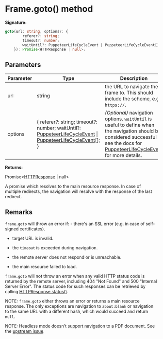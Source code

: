 # Frame.goto() method

**Signature:**

```typescript
goto(url: string, options?: {
        referer?: string;
        timeout?: number;
        waitUntil?: PuppeteerLifeCycleEvent | PuppeteerLifeCycleEvent[];
    }): Promise<HTTPResponse | null>;
```

## Parameters

| Parameter | Type                                                                                                                                                                                            | Description                                                                                                                                                                                                                                 |
| --------- | ----------------------------------------------------------------------------------------------------------------------------------------------------------------------------------------------- | ------------------------------------------------------------------------------------------------------------------------------------------------------------------------------------------------------------------------------------------- |
| url       | string                                                                                                                                                                                          | the URL to navigate the frame to. This should include the scheme, e.g. <code>https://</code>.                                                                                                                                               |
| options   | { referer?: string; timeout?: number; waitUntil?: [PuppeteerLifeCycleEvent](./puppeteer.puppeteerlifecycleevent.md) \| [PuppeteerLifeCycleEvent](./puppeteer.puppeteerlifecycleevent.md)\[\]; } | <i>(Optional)</i> navigation options. <code>waitUntil</code> is useful to define when the navigation should be considered successful - see the docs for [PuppeteerLifeCycleEvent](./puppeteer.puppeteerlifecycleevent.md) for more details. |

**Returns:**

Promise&lt;[HTTPResponse](./puppeteer.httpresponse.md) \| null&gt;

A promise which resolves to the main resource response. In case of multiple redirects, the navigation will resolve with the response of the last redirect.

## Remarks

`frame.goto` will throw an error if: - there's an SSL error (e.g. in case of self-signed certificates).

- target URL is invalid.

- the `timeout` is exceeded during navigation.

- the remote server does not respond or is unreachable.

- the main resource failed to load.

`frame.goto` will not throw an error when any valid HTTP status code is returned by the remote server, including 404 "Not Found" and 500 "Internal Server Error". The status code for such responses can be retrieved by calling [HTTPResponse.status()](./puppeteer.httpresponse.status.md).

NOTE: `frame.goto` either throws an error or returns a main resource response. The only exceptions are navigation to `about:blank` or navigation to the same URL with a different hash, which would succeed and return `null`.

NOTE: Headless mode doesn't support navigation to a PDF document. See the [upstream issue](https://bugs.chromium.org/p/chromium/issues/detail?id=761295).

